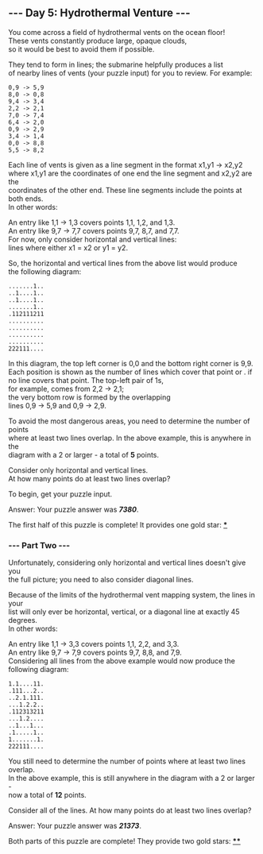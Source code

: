 ## --- Day 5: Hydrothermal Venture --- ##
You come across a field of hydrothermal vents on the ocean floor!    
These vents constantly produce large, opaque clouds,   
so it would be best to avoid them if possible.

They tend to form in lines; the submarine helpfully produces a list   
of nearby lines of vents (your puzzle input) for you to review. For example:
````
0,9 -> 5,9
8,0 -> 0,8
9,4 -> 3,4
2,2 -> 2,1
7,0 -> 7,4
6,4 -> 2,0
0,9 -> 2,9
3,4 -> 1,4
0,0 -> 8,8
5,5 -> 8,2
````
Each line of vents is given as a line segment in the format x1,y1 -> x2,y2    
where x1,y1 are the coordinates of one end the line segment and x2,y2 are the    
coordinates of the other end. These line segments include the points at both ends.    
In other words:

An entry like 1,1 -> 1,3 covers points 1,1, 1,2, and 1,3.   
An entry like 9,7 -> 7,7 covers points 9,7, 8,7, and 7,7.      
For now, only consider horizontal and vertical lines:    
lines where either x1 = x2 or y1 = y2.    

So, the horizontal and vertical lines from the above list would produce     
the following diagram:
````
.......1..
..1....1..
..1....1..
.......1..
.112111211
..........
..........
..........
..........
222111....
````
In this diagram, the top left corner is 0,0 and the bottom right corner is 9,9.     
Each position is shown as the number of lines which cover that point or . if    
no line covers that point. The top-left pair of 1s,    
for example, comes from 2,2 -> 2,1;    
the very bottom row is formed by the overlapping     
lines 0,9 -> 5,9 and 0,9 -> 2,9.

To avoid the most dangerous areas, you need to determine the number of points      
where at least two lines overlap. In the above example, this is anywhere in the    
diagram with a 2 or larger - a total of **5** points.    

Consider only horizontal and vertical lines.    
At how many points do at least two lines overlap?

To begin, get your puzzle input.

Answer: 
Your puzzle answer was **_7380_**.

The first half of this puzzle is complete! It provides one gold star: **[*]()**

### --- Part Two ---  ###
Unfortunately, considering only horizontal and vertical lines doesn't give you     
the full picture; you need to also consider diagonal lines.    

Because of the limits of the hydrothermal vent mapping system, the lines in your     
list will only ever be horizontal, vertical, or a diagonal line at exactly 45 degrees.    
In other words:

An entry like 1,1 -> 3,3 covers points 1,1, 2,2, and 3,3.    
An entry like 9,7 -> 7,9 covers points 9,7, 8,8, and 7,9.   
Considering all lines from the above example would now produce the following diagram:   
````
1.1....11.
.111...2..
..2.1.111.
...1.2.2..
.112313211
...1.2....
..1...1...
.1.....1..
1.......1.
222111....
````
You still need to determine the number of points where at least two lines overlap.   
In the above example, this is still anywhere in the diagram with a 2 or larger -     
now a total of **12** points.    

Consider all of the lines. At how many points do at least two lines overlap?

Answer: 
Your puzzle answer was **_21373_**.

Both parts of this puzzle are complete! They provide two gold stars: **[**]()**
